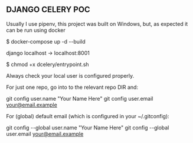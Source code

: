 ## DJANGO CELERY POC


Usually I use pipenv, this project was built on Windows, but, as expected it can be run using docker

$ docker-compose up -d --build


django localhost -> localhost:8001

$ chmod +x dcelery/entrypoint.sh

Always check your local user is configured properly.

For just one repo, go into to the relevant repo DIR and:

git config user.name "Your Name Here"
git config user.email your@email.example

For (global) default email (which is configured in your ~/.gitconfig):

git config --global user.name "Your Name Here"
git config --global user.email your@email.example